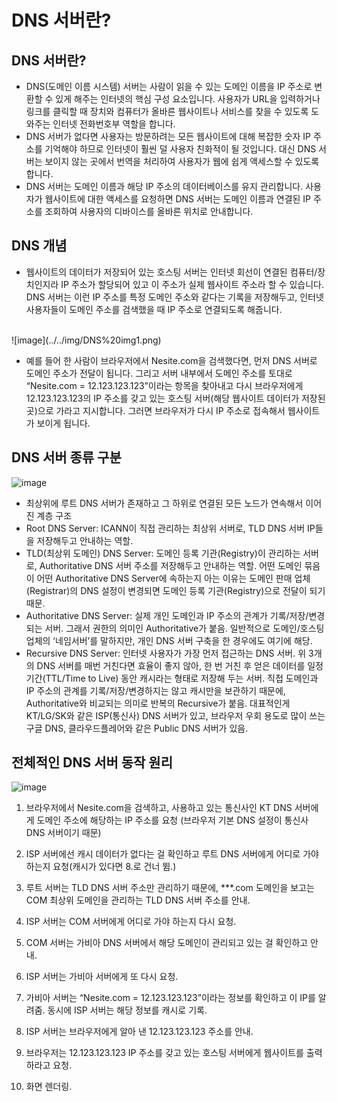 # DNS 서버란?

## DNS 서버란?
- DNS(도메인 이름 시스템) 서버는 사람이 읽을 수 있는 도메인 이름을 IP 주소로 변환할 수 있게 해주는 인터넷의 핵심 구성 요소입니다. 사용자가 URL을 입력하거나 링크를 클릭할 때 장치와 컴퓨터가 올바른 웹사이트나 서비스를 찾을 수 있도록 도와주는 인터넷 전화번호부 역할을 합니다.
- DNS 서버가 없다면 사용자는 방문하려는 모든 웹사이트에 대해 복잡한 숫자 IP 주소를 기억해야 하므로 인터넷이 훨씬 덜 사용자 친화적이 될 것입니다. 대신 DNS 서버는 보이지 않는 곳에서 번역을 처리하여 사용자가 웹에 쉽게 액세스할 수 있도록 합니다.
- DNS 서버는 도메인 이름과 해당 IP 주소의 데이터베이스를 유지 관리합니다. 사용자가 웹사이트에 대한 액세스를 요청하면 DNS 서버는 도메인 이름과 연결된 IP 주소를 조회하여 사용자의 디바이스를 올바른 위치로 안내합니다.

## DNS 개념
- 웹사이트의 데이터가 저장되어 있는 호스팅 서버는 인터넷 회선이 연결된 컴퓨터/장치인지라 IP 주소가 할당되어 있고 이 주소가 실제 웹사이트 주소라 할 수 있습니다. DNS 서버는 이런 IP 주소를 특정 도메인 주소와 같다는 기록을 저장해두고, 인터넷 사용자들이 도메인 주소를 검색했을 때 IP 주소로 연결되도록 해줍니다.
<br>
![image](../../img/DNS%20img1.png)

- 예를 들어 한 사람이 브라우저에서 Nesite.com을 검색했다면, 먼저 DNS 서버로 도메인 주소가 전달이 됩니다. 그리고 서버 내부에서 도메인 주소를 토대로 “Nesite.com = 12.123.123.123”이라는 항목을 찾아내고 다시 브라우저에게 12.123.123.123의 IP 주소를 갖고 있는 호스팅 서버(해당 웹사이트 데이터가 저장된 곳)으로 가라고 지시합니다. 그러면 브라우저가 다시 IP 주소로 접속해서 웹사이트가 보이게 됩니다.

## DNS 서버 종류 구분
![image](../../img/DNS%20img2.png)
- 최상위에 루트 DNS 서버가 존재하고 그 하위로 연결된 모든 노드가 연속해서 이어진 계층 구조
- Root DNS Server: ICANN이 직접 관리하는 최상위 서버로, TLD DNS 서버 IP들을 저장해두고 안내하는 역할.
- TLD(최상위 도메인) DNS Server: 도메인 등록 기관(Registry)이 관리하는 서버로, Authoritative DNS 서버 주소를 저장해두고 안내하는 역할. 어떤 도메인 묶음이 어떤 Authoritative DNS Server에 속하는지 아는 이유는 도메인 판매 업체(Registrar)의 DNS 설정이 변경되면 도메인 등록 기관(Registry)으로 전달이 되기 때문.
- Authoritative DNS Server: 실제 개인 도메인과 IP 주소의 관계가 기록/저장/변경되는 서버. 그래서 권한의 의미인 Authoritative가 붙음. 일반적으로 도메인/호스팅 업체의 ‘네임서버’를 말하지만, 개인 DNS 서버 구축을 한 경우에도 여기에 해당.
- Recursive DNS Server: 인터넷 사용자가 가장 먼저 접근하는 DNS 서버. 위 3개의 DNS 서버를 매번 거친다면 효율이 좋지 않아, 한 번 거친 후 얻은 데이터를 일정 기간(TTL/Time to Live) 동안 캐시라는 형태로 저장해 두는 서버. 직접 도메인과 IP 주소의 관계를 기록/저장/변경하지는 않고 캐시만을 보관하기 때문에, Authoritative와 비교되는 의미로 반복의 Recursive가 붙음. 대표적인게 KT/LG/SK와 같은 ISP(통신사) DNS 서버가 있고, 브라우저 우회 용도로 많이 쓰는 구글 DNS, 클라우드플레어와 같은 Public DNS 서버가 있음.

## 전체적인 DNS 서버 동작 원리
![image](../../img/DNS%20img3.png)
1. 브라우저에서 Nesite.com을 검색하고, 사용하고 있는 통신사인 KT DNS 서버에게 도메인 주소에 해당하는 IP 주소를 요청
(브라우저 기본 DNS 설정이 통신사 DNS 서버이기 때문)

2. ISP 서버에선 캐시 데이터가 없다는 걸 확인하고 루트 DNS 서버에게 어디로 가야 하는지 요청(캐시가 있다면 8.로 건너 뜀.)

3. 루트 서버는 TLD DNS 서버 주소만 관리하기 때문에, ***.com 도메인을 보고는 COM 최상위 도메인을 관리하는 TLD DNS 서버 주소를 안내.

4. ISP 서버는 COM 서버에게 어디로 가야 하는지 다시 요청.

5. COM 서버는 가비아 DNS 서버에서 해당 도메인이 관리되고 있는 걸 확인하고 안내.

6. ISP 서버는 가비아 서버에게 또 다시 요청.

7. 가비아 서버는 “Nesite.com = 12.123.123.123”이라는 정보를 확인하고 이 IP를 알려줌. 동시에 ISP 서버는 해당 정보를 캐시로 기록.

8. ISP 서버는 브라우저에게 알아 낸 12.123.123.123 주소를 안내.

9. 브라우저는 12.123.123.123 IP 주소를 갖고 있는 호스팅 서버에게 웹사이트를 출력하라고 요청.

10. 화면 렌더링.
